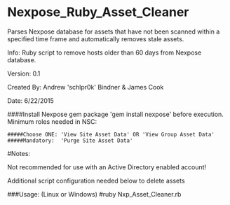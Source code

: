 # Nexpose_Ruby_Asset_Cleaner
Parses Nexpose database for assets that have not been scanned within a specified time frame and automatically removes stale assets.

Info: Ruby script to remove hosts older than 60 days from Nexpose database.

Version: 0.1

Created By: Andrew 'schlpr0k' Bindner & James Cook

Date: 6/22/2015

####Install Nexpose gem package 'gem install nexpose' before execution.
Minimum roles needed in NSC: 

	#####Choose ONE: 'View Site Asset Data' OR 'View Group Asset Data' 
	#####Mandatory:  'Purge Site Asset Data'

#Notes:

Not recommended for use with an Active Directory enabled account!

Additional script configuration needed below to delete assets

###Usage: (Linux or Windows) #ruby Nxp_Asset_Cleaner.rb
